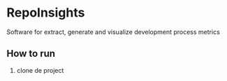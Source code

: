# RepoInsights
Software for extract, generate and visualize development process metrics

## How to run
1. clone de project 
